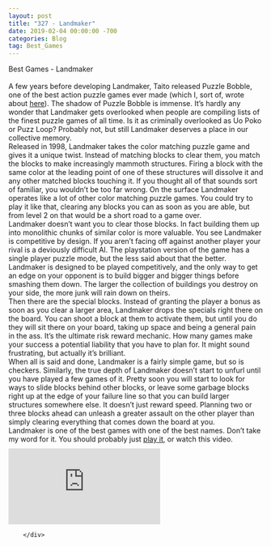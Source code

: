```yaml
---
layout: post
title: "327 - Landmaker"
date: 2019-02-04 00:00:00 -700
categories: Blog
tag: Best_Games
---
```


<div class="blog-content">
				<div class="paragraph"><span><span>Best Games - Landmaker</span></span><br><br><span>A few years before developing Landmaker, Taito released Puzzle Bobble, one of the best action puzzle games ever made (which I, sort of, wrote about <a href="192.html" target="_blank">here</a>). The shadow of Puzzle Bobble is immense. It&rsquo;s hardly any wonder that Landmaker gets overlooked when people are compiling lists of the finest puzzle games of all time. Is it as criminally overlooked as Uo Poko or Puzz Loop? Probably not, but still Landmaker deserves a place in our collective memory.</span><br><span><span>Released in 1998, Landmaker takes the color matching puzzle game and gives it a unique twist. Instead of matching blocks to clear them, you match the blocks to make increasingly mammoth structures. Firing a block with the same color at the leading point of one of these structures will dissolve it and any other matched blocks touching it. If you thought all of that sounds sort of familiar, you wouldn&rsquo;t be too far wrong. On the surface Landmaker operates like a lot of other color matching puzzle games. You could try to play it like that, clearing any blocks you can as soon as you are able, but from level 2 on that would be a short road to a game over.</span></span><br><span><span>Landmaker doesn&rsquo;t want you to clear those blocks. In fact building them up into monolithic chunks of similar color is more valuable. You see Landmaker is competitive by design. If you aren&rsquo;t facing off against another player your rival is a deviously difficult AI. The playstation version of the game has a single player puzzle mode, but the less said about that the better. Landmaker is designed to be played competitively, and the only way to get an edge on your opponent is to build bigger and bigger things before smashing them down. The larger the collection of buildings you destroy on your side, the more junk will rain down on theirs.</span></span><br><span><span>Then there are the special blocks. Instead of granting the player a bonus as soon as you clear a larger area, Landmaker drops the specials right there on the board. You can shoot a block at them to activate them, but until you do they will sit there on your board, taking up space and being a general pain in the ass. It&rsquo;s the ultimate risk reward mechanic. How many games make your success a potential liability that you have to plan for. It might sound frustrating, but actually it&rsquo;s brilliant.</span></span><br><span><span>When all is said and done, Landmaker is a fairly simple game, but so is checkers. Similarly, the true depth of Landmaker doesn&rsquo;t start to unfurl until you have played a few games of it. Pretty soon you will start to look for ways to slide blocks behind other blocks, or leave some garbage blocks right up at the edge of your failure line so that you can build larger structures somewhere else. It doesn&rsquo;t just reward speed. Planning two or three blocks ahead can unleash a greater assault on the other player than simply clearing everything that comes down the board at you.</span></span><br><span>Landmaker is one of the best games with one of the best names. Don&rsquo;t take my word for it. You should probably just <a href="https://archive.org/details/psx_buildblk" target="_blank">play it</a>, or watch this video.</span></div>  <div class="wsite-youtube" style="margin-bottom:10px;margin-top:10px;"><div class="wsite-youtube-wrapper wsite-youtube-size-auto wsite-youtube-align-center"> <div class="wsite-youtube-container">  <iframe src="https://www.youtube.com/embed/2pP0XZA9yh4?wmode=opaque" frameborder="0" allowfullscreen=""></iframe> </div> </div></div>

		</div>
        